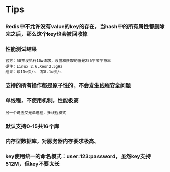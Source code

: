 # Tips

### Redis中不允许没有value的key的存在，当hash中的所有属性都删除完之后，那么这个key也会被回收掉

### 性能测试结果
    官方：50并发执行10w请求，设置和获取的值是256字节字符串
    硬件：Linux 2.6,Xeon2.5gHz
    结果：读11w次/s  写8.1w次/s

### 支持的所有操作都是原子性的，不会发生线程安全问题

### 单线程，不使用机制，性能极高
    另一个说法又是单进程，多线程模式

### 默认支持0-15共16个库

### 内存型数据库，对服务器内存要求极高、

### key使用统一的命名模式：user:123:password，虽然key支持512M，但key不要太长
